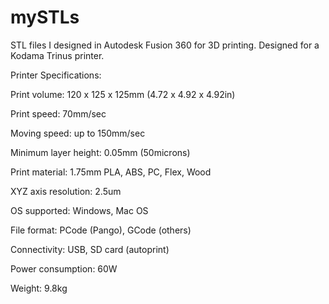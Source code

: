 # mySTLs
STL files I designed in Autodesk Fusion 360 for 3D printing.
Designed for a Kodama Trinus printer.



Printer Specifications:

Print volume: 120 x 125 x 125mm
(4.72 x 4.92 x 4.92in)

Print speed: 70mm/sec

Moving speed: up to 150mm/sec

Minimum layer height: 0.05mm (50microns)

Print material: 1.75mm
PLA, ABS, PC, Flex, Wood

XYZ axis resolution: 2.5um

OS supported: Windows, Mac OS

File format: PCode (Pango), GCode (others)

Connectivity: USB, SD card (autoprint)

Power consumption: 60W

Weight: 9.8kg
